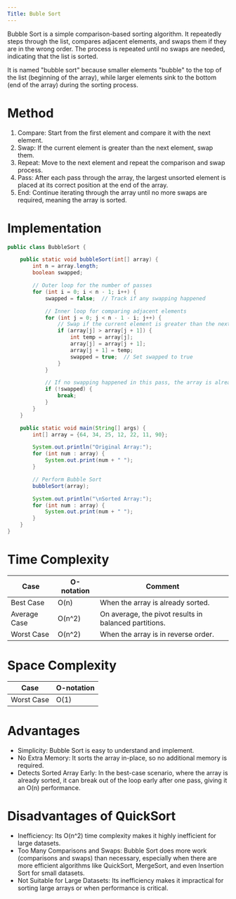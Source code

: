 ```yaml
---
Title: Buble Sort
---
```


Bubble Sort is a simple comparison-based sorting algorithm. It repeatedly steps through the list, compares adjacent
elements, and swaps them if they are in the wrong order. The process is repeated until no swaps are needed, indicating
that the list is sorted.

It is named "bubble sort" because smaller elements "bubble" to the top of the list (beginning of the array), while
larger elements sink to the bottom (end of the array) during the sorting process.

# Method

1. Compare: Start from the first element and compare it with the next element.
2. Swap: If the current element is greater than the next element, swap them.
3. Repeat: Move to the next element and repeat the comparison and swap process.
4. Pass: After each pass through the array, the largest unsorted element is placed at its correct position at the end of
   the array.
5. End: Continue iterating through the array until no more swaps are required, meaning the array is sorted.

# Implementation

```java
public class BubbleSort {

    public static void bubbleSort(int[] array) {
        int n = array.length;
        boolean swapped;

        // Outer loop for the number of passes
        for (int i = 0; i < n - 1; i++) {
            swapped = false;  // Track if any swapping happened

            // Inner loop for comparing adjacent elements
            for (int j = 0; j < n - 1 - i; j++) {
                // Swap if the current element is greater than the next
                if (array[j] > array[j + 1]) {
                    int temp = array[j];
                    array[j] = array[j + 1];
                    array[j + 1] = temp;
                    swapped = true;  // Set swapped to true
                }
            }

            // If no swapping happened in this pass, the array is already sorted
            if (!swapped) {
                break;
            }
        }
    }

    public static void main(String[] args) {
        int[] array = {64, 34, 25, 12, 22, 11, 90};

        System.out.println("Original Array:");
        for (int num : array) {
            System.out.print(num + " ");
        }

        // Perform Bubble Sort
        bubbleSort(array);

        System.out.println("\nSorted Array:");
        for (int num : array) {
            System.out.print(num + " ");
        }
    }
}
```

# Time Complexity

| Case         | O-notation | Comment                                               |
|--------------|------------|-------------------------------------------------------|
| Best Case    | O(n)       | When the array is already sorted.                     |
| Average Case | O(n^2)     | On average, the pivot results in balanced partitions. |
| Worst Case   | O(n^2)     | When the array is in reverse order.                   |

# Space Complexity

| Case       | O-notation |
|------------|------------|
| Worst Case | O(1)       |

# Advantages

- Simplicity: Bubble Sort is easy to understand and implement.
- No Extra Memory: It sorts the array in-place, so no additional memory is required.
- Detects Sorted Array Early: In the best-case scenario, where the array is already sorted, it can break out of the loop
  early after one pass, giving it an O(n) performance.

# Disadvantages of QuickSort

- Inefficiency: Its O(n^2) time complexity makes it highly inefficient for large datasets.
- Too Many Comparisons and Swaps: Bubble Sort does more work (comparisons and swaps) than necessary, especially when
  there are more efficient algorithms like QuickSort, MergeSort, and even Insertion Sort for small datasets.
- Not Suitable for Large Datasets: Its inefficiency makes it impractical for sorting large arrays or when performance is
  critical.